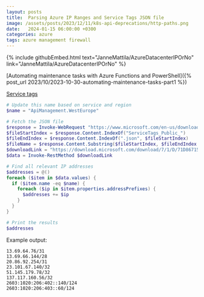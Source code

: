 ```yaml
---
layout: posts
title:  Parsing Azure IP Ranges and Service Tags JSON file
image: /assets/posts/2023/12/11/k8s-api-deprecations/http-paths.png
date:   2024-01-15 06:00:00 +0300
categories: azure
tags: azure management firewall
---
```


{% include githubEmbed.html text="JanneMattila/AzureDatacenterIPOrNo" link="JanneMattila/AzureDatacenterIPOrNo" %}

[Automating maintenance tasks with Azure Functions and PowerShell]({% post_url 2023/10/2023-10-30-automating-maintenance-tasks-part1 %})

[Service tags](https://learn.microsoft.com/en-us/azure/virtual-network/service-tags-overview)

<!--

- Service tags parsing using PowerShell
  - Maintenance task automation
  - https://learn.microsoft.com/en-us/azure/virtual-network/service-tags-overview
  - Firewall vendor updates to support cloud
    - Azure Firewall
    - Palo Alto & External Dynamic Lists (EDL)
      - https://docs.paloaltonetworks.com/pan-os/9-1/pan-os-admin/policy/use-an-external-dynamic-list-in-policy/external-dynamic-list
      - https://github.com/salsop/azure-servicetags-container
      - https://github.com/enzo-g/azureIPranges
  - "So much prior art"

-->

```powershell
# Update this name based on service and region
$name = "ApiManagement.WestEurope"

# Fetch the JSON file
$response = Invoke-WebRequest "https://www.microsoft.com/en-us/download/details.aspx?id=56519"
$fileStartIndex = $response.Content.IndexOf("ServiceTags_Public_")
$fileEndIndex = $response.Content.IndexOf(".json", $fileStartIndex)
$fileName = $response.Content.Substring($fileStartIndex, $fileEndIndex - $fileStartIndex)
$downloadLink = "https://download.microsoft.com/download/7/1/D/71D86715-5596-4529-9B13-DA13A5DE5B63/$fileName.json"
$data = Invoke-RestMethod $downloadLink

# Find all relevant IP addresses
$addresses = @()
foreach ($item in $data.values) {
  if ($item.name -eq $name) {
    foreach ($ip in $item.properties.addressPrefixes) {
      $addresses += $ip
    }
  }
}

# Print the results
$addresses
```

Example output:

```text
13.69.64.76/31
13.69.66.144/28
20.86.92.254/31
23.101.67.140/32
51.145.179.78/32
137.117.160.56/32
2603:1020:206:402::140/124
2603:1020:206:403::60/124
```
